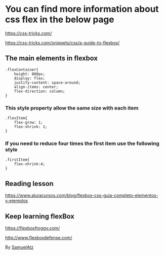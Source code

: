 # You can find more information about css flex in the below page

https://css-tricks.com/


https://css-tricks.com/snippets/css/a-guide-to-flexbox/

## The main elements in flexbox

    .flexContainer{
        height: 800px;
        display: flex;
        justify-content: space-around;
        align-items: center;
        flex-direction: column;
    }

### This style property allow the same size with each item
    .flexItem{
        flex-grow: 1;
        flex-shrink: 1;
    }

### If you need to reduce four times the first item use the following style

    .firstItem{
        flex-shrink:4;
    }

## Reading lesson
https://www.aluracursos.com/blog/flexbox-css-guia-completo-elementos-y-ejemplos

## Keep learning flexBox 
https://flexboxfroggy.com/

http://www.flexboxdefense.com/

By [SamuelAtz](https://twitter.com/atz_samuel)